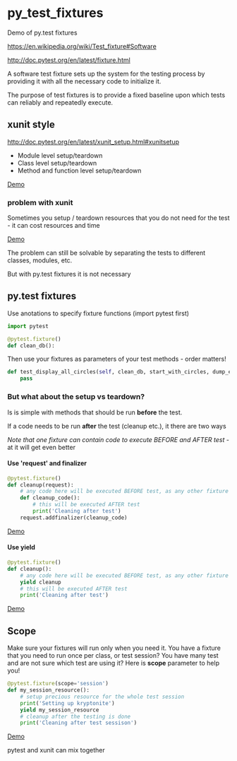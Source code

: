 # py_test_fixtures
Demo of py.test fixtures

https://en.wikipedia.org/wiki/Test_fixture#Software

http://doc.pytest.org/en/latest/fixture.html

A software test fixture sets up the system for the testing process by providing it with all the necessary code to initialize it.

The purpose of test fixtures is to provide a fixed baseline upon which tests can reliably and repeatedly execute.

## xunit style
http://doc.pytest.org/en/latest/xunit_setup.html#xunitsetup
* Module level setup/teardown
* Class level setup/teardown
* Method and function level setup/teardown

[Demo](demo/test_xunit_style.py)

### problem with xunit
Sometimes you setup / teardown resources that you do not need for the test - it can cost resources and time

[Demo](demo/test_xunit_problem.py)

The problem can still be solvable by separating the tests to different classes, modules, etc.

But with py.test fixtures it is not necessary

## py.test fixtures
Use anotations to specify fixture functions (import pytest first)

```python
import pytest

@pytest.fixture()
def clean_db():
```

Then use your fixtures as parameters of your test methods - order matters!
```python
def test_display_all_circles(self, clean_db, start_with_circles, dump_event_log_to_json):
    pass
```

### But what about the setup vs teardown?
Is is simple with methods that should be run **before** the test.

If a code needs to be run **after** the test (cleanup etc.), it there are two ways

*Note that one fixture can contain code to execute BEFORE and AFTER test* - at it will get even better

#### Use 'request' and finalizer
```python
@pytest.fixture()
def cleanup(request):
    # any code here will be executed BEFORE test, as any other fixture
    def cleanup_code():
        # this will be executed AFTER test
        print('Cleaning after test')
    request.addfinalizer(cleanup_code)
```

[Demo](demo/test_pytest_problem_solution1.py)

#### Use yield
```python
@pytest.fixture()
def cleanup():
    # any code here will be executed BEFORE test, as any other fixture
    yield cleanup
    # this will be executed AFTER test
    print('Cleaning after test')
```

[Demo](demo/test_pytest_problem_solution2.py)

## Scope
Make sure your fixtures will run only when you need it. You have a fixture that you need to run once per class, or test session?
You have many test and are not sure which test are using it? Here is **scope** parameter to help you!

```python
@pytest.fixture(scope='session')
def my_session_resource():
    # setup precious resource for the whole test session
    print('Setting up kryptonite')
    yield my_session_resource
    # cleanup after the testing is done
    print('Cleaning after test sessison')
```

[Demo](demo/test_pytest_scope.py)


pytest and xunit can mix together


